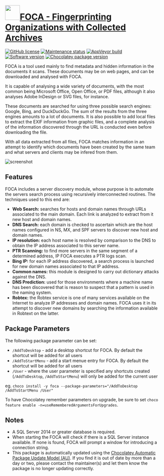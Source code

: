 # [<img src="https://cdn.jsdelivr.net/gh/dgalbraith/chocolatey-packages@a5529e7b188f10bb91d6dafe44560118ade9030a/icons/foca.png" width="48" height="48" />FOCA - Fingerprinting Organizations with Collected Archives](https://chocolatey.org/packages/foca)

[![GitHub license](https://img.shields.io/badge/License-GPLv3-blue.svg)](https://github.com/ElevenPaths/FOCA/blob/master/LICENSE.txt)
[![Maintenance status](https://img.shields.io/badge/Maintained%3F-yes-green.svg)](https://gitHub.com/dgalbraith/chocolatey-packages/graphs/commit-activity)
[![AppVeyor build](https://img.shields.io/appveyor/ci/dgalbraith/chocolatey-packages)](https://ci.appveyor.com/project/dgalbraith/chocolatey-packages)
[![Software version](https://img.shields.io/badge/Source-v3.4.7.0-blue.svg)](https://github.com/ElevenPaths/FOCA/releases/tag/v3.4.7.0)
[![Chocolatey package version](https://img.shields.io/chocolatey/v/foca?label=Chocolatey)](https://chocolatey.org/packages/foca)

FOCA is a tool used mainly to find metadata and hidden information in the documents it scans. These documents may be on
web pages, and can be downloaded and analysed with FOCA.

It is capable of analysing a wide variety of documents, with the most common being Microsoft Office, Open Office, or
PDF files, although it also analyses Adobe InDesign or SVG files, for instance.

These documents are searched for using three possible search engines: Google, Bing, and DuckDuckGo. The sum of the
results from the three engines amounts to a lot of documents. It is also possible to add local files to extract the
EXIF information from graphic files, and a complete analysis of the information discovered through the URL is conducted
even before downloading the file.

With all data extracted from all files, FOCA matches information in an attempt to identify which documents have been
created by the same team and what servers and clients may be infered from them.

![screenshot](https://cdn.jsdelivr.net/gh/dgalbraith/chocolatey-packages@a5529e7b188f10bb91d6dafe44560118ade9030a/automatic/foca/screenshot.png)

## Features

FOCA includes a server discovery module, whose purpose is to automate the servers search process using recursively
interconnected routines. The techniques used to this end are:

* **Web Search:** searches for hosts and domain names through URLs associated to the main domain. Each link is analyzed
to extract from it new host and domain names.
* **DNS Search:** each domain is checked to ascertain which are the host names configured in NS, MX, and SPF servers to
discover new host and domain names.
* **IP resolution:** each host name is resolved by comparison to the DNS to obtain the IP address associated to this
server name.
* **PTR Scanning:** to find more servers in the same segment of a determined address, IP FOCA executes a PTR logs scan.
* **Bing IP:** for each IP address discovered, a search process is launched for new domain names associated to that IP
address.
* **Common names:** this module is designed to carry out dictionary attacks against the DNS.
* **DNS Prediction:** used for those environments where a machine name has been discovered that is reason to suspect
that a pattern is used in the naming system.
* **Robtex:** the Robtex service is one of many services available on the Internet to analyze IP addresses and domain
names. FOCA uses it in its attempt to discover new domains by searching the information available in Robtext on the
latter.

## Package Parameters

The following package parameter can be set:

* `/AddToDesktop`   - add a desktop shortcut for FOCA. By default the shortcut will be added for all users
* `/AddToStartMenu` - add a start menue entry for FOCA. By default the shortcut will be added for all users
* `/User`           - where the user parameter is specified any shortcuts created (`/AddToDesktop`, `/AddToStartMenu`)
will only be added for the current user

eg. `choco install -y foca --package-parameters="/AddToDesktop /AddToStartMenu /User"`

To have Chocolatey remember parameters on upgrade, be sure to set `choco feature enable -n=useRememberedArgumentsForUpgrades`.

## Notes

* A SQL Server 2014 or greater database is required.
* When starting the FOCA will check if there is a SQL Server instance available. If none is found, FOCA will prompt a
window for introducing a connection string.
* This package is automatically updated using the [Chocolatey Automatic Package Update Model (AU)](https://github.com/majkinetor/au/blob/master/README.md).
If you find it is out of date by more than a day or two, please contact the maintainer(s) and let them know the package is no longer updating correctly.
